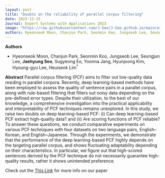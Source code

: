 ```yaml
---
layout: post
title: "Doubts on the reliability of parallel corpus filtering"
date: 2023-12-15
Journal: Expert Systems with Applications 2023
image: "https://raw.githubusercontent.com/J-Seo/J-Seo.github.io/main/assets/img/eswa2023.png"
authors: Hyeonseok Moon, Chanjun Park, Seonmin Koo, Jungseob Lee, Seungjun Lee, Jaehyung Seo, Sugyeong Eo, Yoonna Jang, Hyunjoong Kim, Hyoung-gyu Lee, Heuiseok Lim*
---
```


**Authors**
- Hyeonseok Moon, Chanjun Park, Seonmin Koo, Jungseob Lee, Seungjun Lee, **Jaehyung Seo**, Sugyeong Eo, Yoonna Jang, Hyunjoong Kim, Hyoung-gyu Lee, Heuiseok Lim<sup>*</sup>

**Abstract**
Parallel corpus filtering (PCF) aims to filter out low-quality data residing in parallel corpora. Recently, deep learning-based methods have been employed to assess the quality of sentence pairs in a parallel corpus, along with rule-based filtering that filters out noisy data depending on the pre-defined error types. Despite their utilization, to the best of our knowledge, a comprehensive investigation into the practical applicability and interpretability of PCF techniques remains unexplored. In this study, we raise two doubts on deep learning-based PCF: (i) Can deep learning-based PCF extract high-quality data? and (ii) Are scoring functions of PCF reliable? To answer these questions, we conduct comparative experiments on various PCF techniques with four datasets on two language pairs, English–Korean, and English–Japanese. Through the experiments, we demonstrate that the performance of the deep learning-based PCF highly depends on the targeting parallel corpus, and shows fluctuating adaptability depending on their characteristics. In particular, we figure out that high-scored sentences derived by the PCF technique do not necessarily guarantee high-quality results, rather it shows unintended preference.

Check out the [This Link][DOI] for more info on our paper

[DOI]: https://doi.org/10.1016/j.eswa.2023.120962


